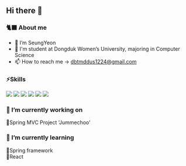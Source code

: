 ## Hi there 👋

### 🐈‍⬛ About me

- 🐯 I’m SeungYeon
- 🐾 I'm student at Dongduk Women’s University, majoring in Computer Science
- 📫 How to reach me → [dbtmddus1224@gmail.com](mailto:dbtmddus1224@gmail.com)

### ⚡Skills
<img src="https://img.shields.io/badge/C-A8B9CC?style=flat-square&logo=C&logoColor=white"/> <img src="https://img.shields.io/badge/Java-f89820?style=flat-square&logo=OpenJDK&logoColor=white"/> <img src="https://img.shields.io/badge/Python-3776AB?style=flat-square&logo=Python&logoColor=white"/> <img src="https://img.shields.io/badge/HTML5-E34F26?style=flat-square&logo=HTML5&logoColor=white"/> <img src="https://img.shields.io/badge/CSS3-1572B6?style=flat-square&logo=CSS3&logoColor=white"/> <img src="https://img.shields.io/badge/JavaScript-F7DF1E?style=flat-square&logo=JavaScript&logoColor=white"/>



<!--
### 📈 Stat

![ddyearn's GitHub stats](https://github-readme-stats.vercel.app/api?username=ddyearn&show_icons=true)
-->

### 🔭 I’m currently working on
🐾Spring MVC Project 'Jummechoo'

### 🌱 I’m currently learning
🐾Spring framework  
🐾React

<!--
**ddyearn/ddyearn** is a ✨ *special* ✨ repository because its `README.md` (this file) appears on your GitHub profile.

Here are some ideas to get you started:

- 
- 
- 👯 I’m looking to collaborate on ...
- 🤔 I’m looking for help with ...
- 💬 Ask me about ...
- 📫 How to reach me: ...
- 😄 Pronouns: ...
- ⚡ Fun fact: ...
-->
